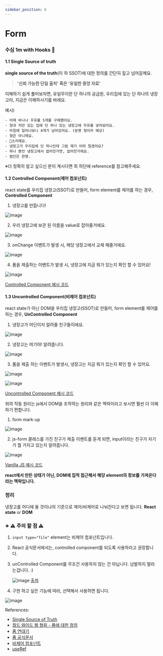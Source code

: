 ```yaml
---
sidebar_position: 6
---
```

# Form 

### 수심 1m with Hooks 🤗 

#### 1.1 Single Source of truth
**single source of the truth**(이 하 SSOT)에 대한 정의를 간단히 짚고 넘어갈께요.

> **'신뢰 가능한 단일 출처' 
> 혹은 
> '유일한 중앙 자료'**

이해하기 쉽게 풀어보자면, 
유일무이한 단 하나의 공급원,
우리집에 있는 단 하나의 냉장고라,
지금은 이해하시기를 바래요. 

예시)
    
    - 어제 바나나 우유를 5개를 구매했어요. 
    - 형과 저만 있는 집에 단 하나 있는 냉장고에 우유를 넣어놨어요. 
    - 아침에 일어나보니 4개가 남아있어요. (분명 형이라 예상)
    - 형은 아니래요. 
    - 🐶소리에요. 
    - 냉장고가 우리집에 단 하나인데 그럼 제가 어따 뒀겠어요?
    - 하나 뿐인 냉장고에서 없어진거면, 없어진거에요.
    - 범인은 한명.

※더 정확히 알고 싶으신 분이 계시다면 최 하단에 reference를 참고해주세요. 

#### 1.2 Controlled Component(제어 컴포넌트)
react state를 우리집 냉장고(SSOT)로 만들어, 
form element를 제어를 하는 경우, 
**Controlled Component**

1. 냉장고를 만듭니다!

![image](https://user-images.githubusercontent.com/77006427/112298647-83631500-8cda-11eb-9cfe-ca0fe3c30245.png)

2. 우리 냉장고에 보관 된 이름을 value로 잡아줄거에요.

![image](https://user-images.githubusercontent.com/77006427/112298934-9fff4d00-8cda-11eb-83f2-9ee19c71fa76.png)

3. onChange 이벤트가 발생 시, 해당 냉장고에서 교체 해줄거에요.

![image](https://user-images.githubusercontent.com/77006427/112299072-cae9a100-8cda-11eb-8f1f-186db298fa08.png)

4. 폼을 제출하는 이벤트가 발생 시, 냉장고에 지금 뭐가 있는지 확인 할 수 있어요!

![image](https://user-images.githubusercontent.com/77006427/112299440-2451d000-8cdb-11eb-9c74-9ead9711acfb.png)

[Controlled Component 예시 코드](https://codesandbox.io/s/controlled-component-epirw?file=/src/ControlledComponent.js)

#### 1.3 Uncontrolled Component(비제어 컴포넌트)
react state가 아닌 DOM을 우리집 냉장고(SSOT)로 만들어, 
form element를 제어를 하는 경우, 
**UnControlled Component**


1. 냉장고가 어딘이지 알려줄 친구들이에요. 

![image](https://user-images.githubusercontent.com/77006427/112300052-cd002f80-8cdb-11eb-8438-e5c43a18d3a3.png)

2. 냉장고는 여기야! 알려줍니다.

![image](https://user-images.githubusercontent.com/77006427/112299882-9aeecd80-8cdb-11eb-99b0-5eadb0f7dde8.png)

3. 폼을 제출 하는 이벤트가 발생시, 냉장고는 지금 뭐가 있는지 확인 할 수 있어요.

![image](https://user-images.githubusercontent.com/77006427/112300207-ee611b80-8cdb-11eb-8a85-60755e3ec5c0.png)

![image](https://user-images.githubusercontent.com/77006427/112300570-53b50c80-8cdc-11eb-8129-1de980d7ccce.png)

[Uncontrolled Component 예시 코드](https://codesandbox.io/s/controlled-component-epirw?file=/src/UncontrolledComponent.js)

위의 작동 원리는 
js에서 DOM을 조작하는 원리와 같은 맥락이라고 보시면 훨씬 더 이해하기 편합니다.

1. form mark-up

![image](https://user-images.githubusercontent.com/77006427/112300735-865f0500-8cdc-11eb-8693-5c733c89d4e5.png)

2. js-form 클래스를 가진 친구가 제출 이벤트를 듣게 되면, 
input이라는 친구가 자기가 뭘 가지고 있는지 알려줍니다.

![image](https://user-images.githubusercontent.com/77006427/112300819-9bd42f00-8cdc-11eb-90a9-0395ba1a95b8.png)

[Vanilla JS 예시 코드](https://codesandbox.io/s/form-m5k3x)

**react에서 만든 상태가 아닌, DOM에 집적 접근해서 해당 element의 정보를 가져온다라는 맥락입니다.**

### 정리
냉장고를 어디에 둘 것이냐의 기준으로 제어/비제어로 나눠진다고 보면 됩니다.
**React state** or **DOM**

### ※ ⚠ 주의 할 점 ⚠
1. `input type="file"` element는 비제어 컴포넌트입니다.

2. React 공식문서에서는, controlled component를 되도록 사용하라고 권장합니다.

3. unControlled Component를 무조건 사용하지 않는 건 아닙니다. 남발하지 말라는겁니다. :)

   ![image](https://user-images.githubusercontent.com/77006427/112302760-c8894600-8cde-11eb-8d98-fd391f73693b.png) 
  [출처](https://ko.reactjs.org/docs/refs-and-the-dom.html#when-to-use-refs)

4. 구현 하고 싶은 기능에 따라, 선택해서 사용하면 됩니다.

![image](https://user-images.githubusercontent.com/77006427/112302222-2f5a2f80-8cde-11eb-9800-10a79165691e.png)

References:
- [Single Source of Truth](https://en.wikipedia.org/wiki/Single_source_of_truth)
- [월드 와이드 웹 협회 - 폼에 대한 정의](https://www.w3.org/TR/html401/interact/forms.html)
- [폼 연대기](https://www.ventureharbour.com/the-evolution-of-web-forms/#:~:text=The%20first%20generation%20of%20true,of%20Web%202.0%20in%202004)
- [폼 공식문서](https://reactjs.org/docs/forms.html)
- [비제어 컴포넌트](https://reactjs.org/docs/uncontrolled-components.**html**)
- [useRef](https://reactjs.org/docs/hooks-reference.html#useref)
